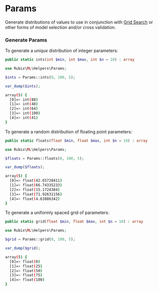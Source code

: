 # Params
Generate distributions of values to use in conjunction with [Grid Search](../grid-search.md) or other forms of model selection and/or cross validation.

### Generate Params
To generate a *unique* distribution of integer parameters:
```php
public static ints(int $min, int $max, int $n = 10) : array
```

```php
use Rubix\ML\Helpers\Params;

$ints = Params::ints(0, 100, 5);

var_dump($ints);
```

```sh
array(5) {
  [0]=> int(88)
  [1]=> int(48)
  [2]=> int(64)
  [3]=> int(100)
  [4]=> int(41)
}
```

To generate a random distribution of floating point parameters:
```php
public static floats(float $min, float $max, int $n = 10) : array
```

```php
use Rubix\ML\Helpers\Params;

$floats = Params::floats(0, 100, 5);

var_dump($floats);
```

```sh
array(5) {
  [0]=> float(42.65728411)
  [1]=> float(66.74335233)
  [2]=> float(15.1724384)
  [3]=> float(71.92631156)
  [4]=> float(4.63886342)
}
```

To generate a uniformly spaced grid of parameters:
```php
public static grid(float $min, float $max, int $n = 10) : array
```

```php
use Rubix\ML\Helpers\Params;

$grid = Params::grid(0, 100, 5);

var_dump($grid);
```

```sh
array(5) {
  [0]=> float(0)
  [1]=> float(25)
  [2]=> float(50)
  [3]=> float(75)
  [4]=> float(100)
}
```